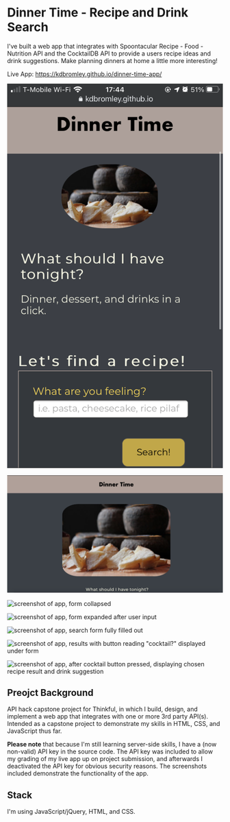 # Dinner Time - Recipe and Drink Search
I've built a web app that integrates with Spoontacular Recipe - Food - Nutrition API and the CocktailDB API to provide a users recipe ideas and drink suggestions. Make planning dinners at home a little more interesting!

Live App: https://kdbromley.github.io/dinner-time-app/

![screenshot of app on iphone](/images/iphone-screenshot.png?raw=true "Optional Title")

![screenshot of app on desktop](/images/desktop-screenshot.png?raw=true "Optional Title")

![screenshot of app, form collapsed](/Dinner-Time-App__menu-collapsed)

![screenshot of app, form expanded after user input](/Dinner-Time-App__full-menu-displayed)

![screenshot of app, search form fully filled out](/Dinner-Time-App__full-menu-filled-out)

![screenshot of app, results with button reading "cocktail?" displayed under form](/Dinner-Time-App__recipe-and-cocktail-button-displayed)

![screenshot of app, after cocktail button pressed, displaying chosen recipe result and drink suggestion](/Dinner-Time-App__recipe-and-beverage-displayed)



## Preojct Background 
API hack capstone project for Thinkful, in which I build, design, and implement a web app that integrates with one or more 3rd party API(s). 
Intended as a capstone project to demonstrate my skills in HTML, CSS, and JavaScript thus far. 

 **Please note** that because I'm still learning server-side skills, I have a (now non-valid) API key in the source code. The API key was included to allow my grading of my live app up on project submission, and afterwards I deactivated the API key for obvious security reasons. The screenshots included demonstrate the functionality of the app. 

## Stack
I'm using JavaScript/jQuery, HTML, and CSS.
